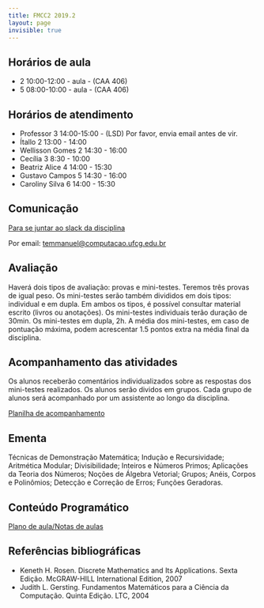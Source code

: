 ```yaml
---
title: FMCC2 2019.2
layout: page
invisible: true
---
```


## Horários de aula

* 2 10:00-12:00 - aula - (CAA 406)
* 5 08:00-10:00 - aula - (CAA 406)

## Horários de atendimento

* Professor 3 14:00-15:00 -  (LSD) Por favor, envia email antes de vir.
* Ítallo 2 13:00 - 14:00
* Wellisson Gomes 2 14:30 - 16:00
* Cecília 3 8:30 - 10:00
* Beatriz Alice 4 14:00 - 15:30
* Gustavo Campos 5 14:30 - 16:00
* Caroliny Silva 6 14:00 - 15:30

## Comunicação

[Para se juntar ao slack da disciplina](https://join.slack.com/t/fmcc2-ufcg-20192/shared_invite/enQtNzE1NjkyMjY4OTk5LWE0ZmE4MWZkMmMwYTYyZmU1YjNjYjcyYjczMWExMzFjNjlkNjljNDgxNzFhNzlmMWU5Y2I0MGE2NjgyMzZmZTg)

Por email: temmanuel@computacao.ufcg.edu.br

## Avaliação
Haverá dois tipos de avaliação: provas e mini-testes. Teremos três provas de igual peso. Os mini-testes serão também divididos em dois tipos: individual e em dupla. Em ambos os tipos, é possível consultar material escrito (livros ou anotações). Os mini-testes individuais terão duração de 30min. Os mini-testes em dupla, 2h. A média dos mini-testes, em caso de pontuação máxima, podem acrescentar 1.5 pontos extra na média final da disciplina.

## Acompanhamento das atividades
Os alunos receberão comentários individualizados sobre as respostas dos mini-testes realizados. Os alunos serão dividos em grupos. Cada grupo de alunos será acompanhado por um assistente ao longo da disciplina.

[Planilha de acompanhamento](https://docs.google.com/spreadsheets/d/1gnVdBQMfZdPK1jMVluTUZs-p0v5xObmmob8gJKn4_NQ/edit?usp=sharing)

## Ementa

Técnicas de Demonstração Matemática; Indução e Recursividade; Aritmética Modular; Divisibilidade; Inteiros e Números Primos; Aplicações da Teoria dos Números; Noções de Álgebra Vetorial; Grupos; Anéis, Corpos e Polinômios; Detecção e Correção de Erros; Funções Geradoras.

## Conteúdo Programático

[Plano de aula/Notas de aulas](https://docs.google.com/spreadsheets/d/1fW-doteQ9jevUfzmMr6Y5htLoSvMI3CMTonmYhfzWZ8/edit?usp=sharing)

## Referências bibliográficas

* Keneth H. Rosen. Discrete Mathematics and Its Applications. Sexta Edição. McGRAW-HILL International Edition, 2007
* Judith L. Gersting. Fundamentos Matemáticos para a Ciência da Computação. Quinta Edição. LTC, 2004
